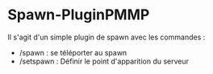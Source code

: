 # Spawn-PluginPMMP
Il s'agit d'un simple plugin de spawn
avec les commandes :

- /spawn : se téléporter au spawn
- /setspawn : Définir le point d'apparition du serveur
